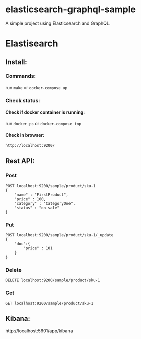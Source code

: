 # elasticsearch-graphql-sample
A simple project using Elasticsearch and GraphQL.

# Elastisearch

## Install:

### Commands:
run `make` or `docker-compose up`

### Check status:

#### Check if docker container is running:
run `docker ps` or `docker-compose top`

#### Check in browser:
`http://localhost:9200/`

## Rest API:

### Post
```
POST localhost:9200/sample/product/sku-1
{
    "name" : "FirstProduct",
    "price" : 100,
    "category" : "CategoryOne",
    "status" : "on sale"
}
```

### Put
```
POST localhost:9200/sample/product/sku-1/_update
{
    "doc":{
        "price" : 101
    }
}
```

### Delete
```
DELETE localhost:9200/sample/product/sku-1
```

### Get
```
GET localhost:9200/sample/product/sku-1
```

## Kibana:
http://localhost:5601/app/kibana


